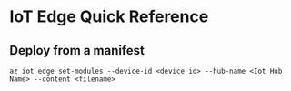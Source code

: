# IoT Edge Quick Reference

## Deploy from a manifest
```
az iot edge set-modules --device-id <device id> --hub-name <Iot Hub Name> --content <filename>
```

